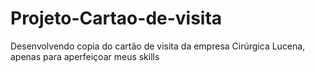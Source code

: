 # Projeto-Cartao-de-visita
Desenvolvendo copia do cartão de visita da empresa Cirúrgica Lucena, apenas para aperfeiçoar meus skills
